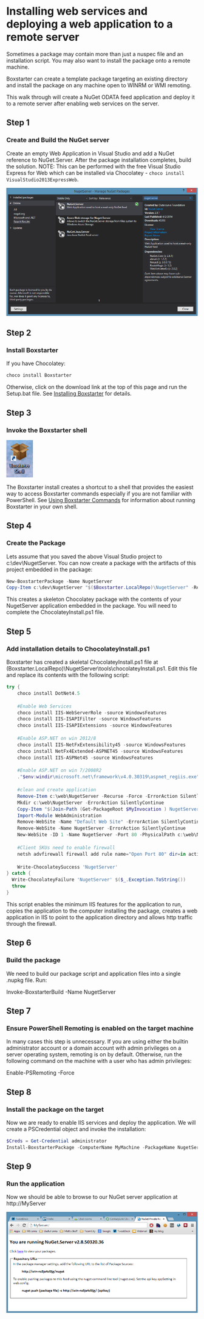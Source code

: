 ﻿---
Order: 10
Title: Deploying A Web Application Remotely
Description: Learn how to install web services and deploy a web application to a remote server.
---

# Installing web services and deploying a web application to a remote server

Sometimes a package may contain more than just a nuspec file and an installation script. You may also want to install the package onto a remote machine.

Boxstarter can create a template package targeting an existing directory and install the package on any machine open to WINRM or WMI remoting.

This walk through will create a NuGet ODATA feed application and deploy it to a remote server after enabling web services on the server.

## Step 1

### Create and Build the NuGet server

Create an empty Web Application in Visual Studio and add a NuGet reference to NuGet.Server. After the package installation completes, build the solution. NOTE: This can be performed with the free Visual Studio Express for Web which can be installed via Chocolatey - `choco install VisualStudio2013ExpressWeb`.

![Manage Nuget packages from Visual Studio](/assets/images/NugetServer.png)

## Step 2

### Install Boxstarter

If you have Chocolatey:

```powershell
choco install Boxstarter
```

Otherwise, click on the download link at the top of this page and run the Setup.bat file. See [Installing Boxstarter](/installboxstarter) for details.

## Step 3

### Invoke the Boxstarter shell

![Boxstarter shortcut icon](/assets/images/shortcut.png)

The Boxstarter install creates a shortcut to a shell that provides the easiest way to access Boxstarter commands especially if you are not familiar with PowerShell. See [Using Boxstarter Commands](/usingboxstarter) for information about running Boxstarter in your own shell.

## Step 4

### Create the Package

Lets assume that you saved the above Visual Studio project to c:\dev\NugetServer. You can now create a package with the artifacts of this project embedded in the package:

```powershell
New-BoxstarterPackage -Name NugetServer
Copy-Item c:\dev\NugetServer "$($Boxstarter.LocalRepo)\NugetServer" -Recurse -Force
```

This creates a skeleton Chocolatey package with the contents of your NugetServer application embedded in the package. You will need to complete the ChocolateyInstall.ps1 file.

## Step 5

### Add installation details to ChocolateyInstall.ps1

Boxstarter has created a skeletal ChocolateyInstall.ps1 file at $($Boxstarter.LocalRepo)\NugetServer\tools\chocolateyInstall.ps1. Edit this file and replace its contents with the following script:

```powershell
try {
    choco install DotNet4.5

    #Enable Web Services
    choco install IIS-WebServerRole -source WindowsFeatures
    choco install IIS-ISAPIFilter -source WindowsFeatures
    choco install IIS-ISAPIExtensions -source WindowsFeatures

    #Enable ASP.NET on win 2012/8
    choco install IIS-NetFxExtensibility45 -source WindowsFeatures
    choco install NetFx4Extended-ASPNET45 -source WindowsFeatures
    choco install IIS-ASPNet45 -source WindowsFeatures

    #Enable ASP.NET on win 7/2008R2
    ."$env:windir\microsoft.net\framework\v4.0.30319\aspnet_regiis.exe" -i

    #clean and create application
    Remove-Item c:\web\NugetServer -Recurse -Force -ErrorAction SilentlyContinue
    Mkdir c:\web\NugetServer -ErrorAction SilentlyContinue
    Copy-Item "$(Join-Path (Get-PackageRoot $MyInvocation ) NugetServer)\*" c:\web\NugetServer -Recurse -Force
    Import-Module WebAdministration
    Remove-WebSite -Name "Default Web Site" -ErrorAction SilentlyContinue
    Remove-WebSite -Name NugetServer -ErrorAction SilentlyContinue
    New-WebSite -ID 1 -Name NugetServer -Port 80 -PhysicalPath c:\web\NugetServer -Force

    #Client SKUs need to enable firewall
    netsh advfirewall firewall add rule name="Open Port 80" dir=in action=allow protocol=TCP localport=80

    Write-ChocolateySuccess 'NugetServer'
} catch {
  Write-ChocolateyFailure 'NugetServer' $($_.Exception.ToString())
  throw
}
```

This script enables the minimum IIS features for the application to run, copies the application to the computer installing the package, creates a web application in IIS to point to the application directory and allows http traffic through the firewall.

## Step 6

### Build the package

We need to build our package script and application files into a single .nupkg file. Run:

Invoke-BoxstarterBuild -Name NugetServer

## Step 7

### Ensure PowerShell Remoting is enabled on the target machine

In many cases this step is unnecessary. If you are using either the builtin administrator account or a domain account with admin privileges on a server operating system, remoting is on by default. Otherwise, run the following command on the machine with a user who has admin privileges:

Enable-PSRemoting -Force

## Step 8

### Install the package on the target

Now we are ready to enable IIS services and deploy the application. We will create a PSCredential object and invoke the installation:

```powershell
$Creds = Get-Credential administrator
Install-BoxstarterPackage -ComputerName MyMachine -PackageName NugetServer -Credential $creds -Force
```

## Step 9

### Run the application

Now we should be able to browse to our NuGet server application at http://MyServer

![Running instance of NuGet.Server](/assets/images/NugetServerWeb.png)
